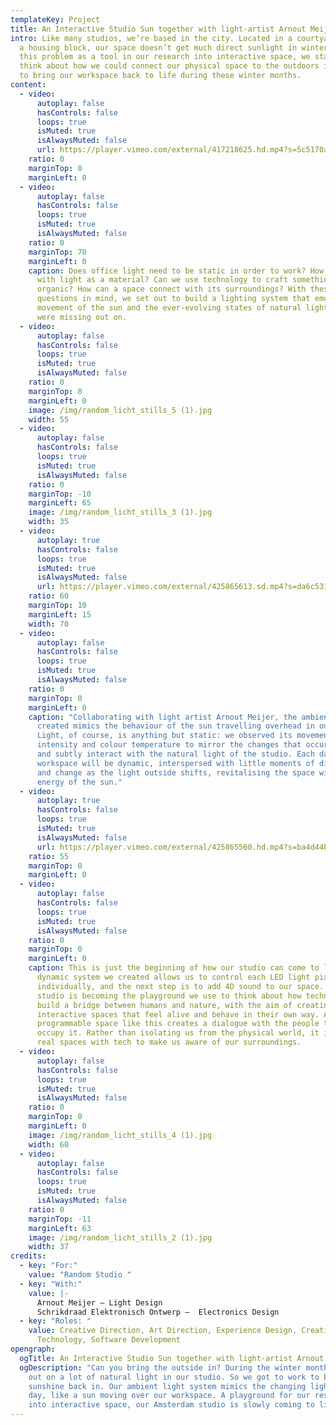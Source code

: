 ```yaml
---
templateKey: Project
title: An Interactive Studio Sun together with light-artist Arnout Meijer
intro: Like many studios, we’re based in the city. Located in a courtyard within
  a housing block, our space doesn’t get much direct sunlight in winter. Using
  this problem as a tool in our research into interactive space, we started to
  think about how we could connect our physical space to the outdoors in order
  to bring our workspace back to life during these winter months.
content:
  - video:
      autoplay: false
      hasControls: false
      loops: true
      isMuted: true
      isAlwaysMuted: false
      url: https://player.vimeo.com/external/417218625.hd.mp4?s=5c5170af31e4fa52a06c0273e409d89fa20f6abd&profile_id=175
    ratio: 0
    marginTop: 0
    marginLeft: 0
  - video:
      autoplay: false
      hasControls: false
      loops: true
      isMuted: true
      isAlwaysMuted: false
    ratio: 0
    marginTop: 70
    marginLeft: 0
    caption: Does office light need to be static in order to work? How can we work
      with light as a material? Can we use technology to craft something
      organic? How can a space connect with its surroundings? With these
      questions in mind, we set out to build a lighting system that emulates the
      movement of the sun and the ever-evolving states of natural light that we
      were missing out on.
  - video:
      autoplay: false
      hasControls: false
      loops: true
      isMuted: true
      isAlwaysMuted: false
    ratio: 0
    marginTop: 0
    marginLeft: 0
    image: /img/random_licht_stills_5 (1).jpg
    width: 55
  - video:
      autoplay: false
      hasControls: false
      loops: true
      isMuted: true
      isAlwaysMuted: false
    ratio: 0
    marginTop: -10
    marginLeft: 65
    image: /img/random_licht_stills_3 (1).jpg
    width: 35
  - video:
      autoplay: true
      hasControls: false
      loops: true
      isMuted: true
      isAlwaysMuted: false
      url: https://player.vimeo.com/external/425865613.sd.mp4?s=da6c53111458eed3b3a49404e91d5566e7541f24&profile_id=165
    ratio: 60
    marginTop: 10
    marginLeft: 15
    width: 70
  - video:
      autoplay: false
      hasControls: false
      loops: true
      isMuted: true
      isAlwaysMuted: false
    ratio: 0
    marginTop: 0
    marginLeft: 0
    caption: "Collaborating with light artist Arnout Meijer, the ambient system we
      created mimics the behaviour of the sun travelling overhead in our studio.
      Light, of course, is anything but static: we observed its movement,
      intensity and colour temperature to mirror the changes that occur outside
      and subtly interact with the natural light of the studio. Each day in our
      workspace will be dynamic, interspersed with little moments of difference
      and change as the light outside shifts, revitalising the space with the
      energy of the sun."
  - video:
      autoplay: true
      hasControls: false
      loops: true
      isMuted: true
      isAlwaysMuted: false
      url: https://player.vimeo.com/external/425865560.hd.mp4?s=ba4d44b68c608be8794c52d9eaaa1e275de5761a&profile_id=174
    ratio: 55
    marginTop: 0
    marginLeft: 0
  - video:
      autoplay: false
      hasControls: false
      loops: true
      isMuted: true
      isAlwaysMuted: false
    ratio: 0
    marginTop: 0
    marginLeft: 0
    caption: This is just the beginning of how our studio can come to life. The
      dynamic system we created allows us to control each LED light pixel
      individually, and the next step is to add 4D sound to our space. Our
      studio is becoming the playground we use to think about how technology can
      build a bridge between humans and nature, with the aim of creating
      interactive spaces that feel alive and behave in their own way. A
      programmable space like this creates a dialogue with the people that
      occupy it. Rather than isolating us from the physical world, it infuses
      real spaces with tech to make us aware of our surroundings.
  - video:
      autoplay: false
      hasControls: false
      loops: true
      isMuted: true
      isAlwaysMuted: false
    ratio: 0
    marginTop: 0
    marginLeft: 0
    image: /img/random_licht_stills_4 (1).jpg
    width: 60
  - video:
      autoplay: false
      hasControls: false
      loops: true
      isMuted: true
      isAlwaysMuted: false
    ratio: 0
    marginTop: -11
    marginLeft: 63
    image: /img/random_licht_stills_2 (1).jpg
    width: 37
credits:
  - key: "For:"
    value: "Random Studio "
  - key: "With:"
    value: |-
      Arnout Meijer – Light Design 
      Schrikdraad Elektronisch Ontwerp –  Electronics Design 
  - key: "Roles: "
    value: Creative Direction, Art Direction, Experience Design, Creative
      Technology, Software Development
opengraph:
  ogTitle: An Interactive Studio Sun together with light-artist Arnout Meijer
  ogDescription: "Can you bring the outside in? During the winter months, we miss
    out on a lot of natural light in our studio. So we got to work to bring some
    sunshine back in. Our ambient light system mimics the changing light of the
    day, like a sun moving over our workspace. A playground for our research
    into interactive space, our Amsterdam studio is slowly coming to life. "
---
```

